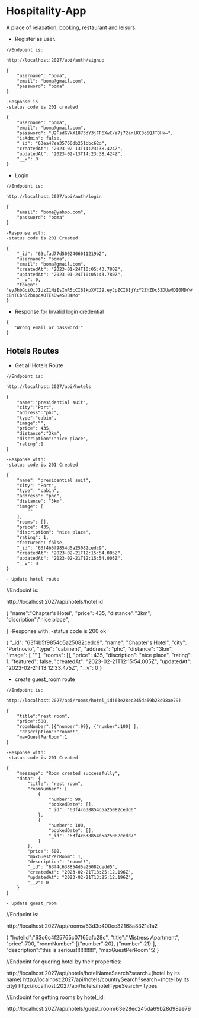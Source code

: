# Hospitality-App
A place of relaxation, booking, restaurant and leisurs.

- Register as user.

```
//Endpoint is:

http://localhost:2027/api/auth/signup

{
    "username": "boma",
    "email": "boma@gmail.com",
    "password": "boma"
}

-Response is
-status code is 201 created

{
    "username": "boma",
    "email": "boma@gmail.com",
    "password": "U2FsdGVkX1873dY3jFF6XwC/a7j72anlKC3o5QJTQHk=",
    "isAdmin": false,
    "_id": "63ea47ea35766db251bbc62d",
    "createdAt": "2023-02-13T14:23:38.424Z",
    "updatedAt": "2023-02-13T14:23:38.424Z",
    "__v": 0
}
```

- Login

```
//Endpoint is:

http://localhost:2027/api/auth/login

{
    "email": "boma@yahoo.com",
    "password": "boma"
}

-Response with:
-status code is 201 Created

{
    "_id": "63cfad77d5002406011219b2",
    "username": "boma",
    "email": "boma@gmail.com",
    "createdAt": "2023-01-24T10:05:43.780Z",
    "updatedAt": "2023-01-24T10:05:43.780Z",
    "__v": 0,
    "token": "eyJhbGciOiJIUzI1NiIsInR5cCI6IkpXVCJ9.eyJpZCI6IjYzY2ZhZDc3ZDUwMDI0MDYwMTEyMTliMiIsImlzQWRtaW4iOmZhbHNlLCJpYXQiOjE2NzYyOTY2OTIsImV4cCI6MTY3NjkwMTQ5Mn0.c5JKgEgfpzvdFnp-c8nTCbn52bnpcXOTEsDweSJB4Mo"
}
```

- Response for Invalid login credential

```
{
   "Wrong email or password!"
}
```

## Hotels Routes

- Get all Hotels Route

```
//Endpoint is:

http://localhost:2027/api/hotels

{
    "name":"presidential suit",
    "city":"Port",
    "address":"phc",
    "type":"cabin",
    "image":"",
    "price": 435,
    "distance":"3km",
    "discription":"nice place",
    "rating":1
}

-Response with:
-status code is 201 Created

{
    "name": "presidential suit",
    "city": "Port",
    "type": "cabin",
    "address": "phc",
    "distance": "3km",
    "image": [
        ""
    ],
    "rooms": [],
    "price": 435,
    "discription": "nice place",
    "rating": 1,
    "featured": false,
    "_id": "63f4b5f9854d5a25082cedc9",
    "createdAt": "2023-02-21T12:15:54.005Z",
    "updatedAt": "2023-02-21T12:15:54.005Z",
    "__v": 0
}

- Update hotel route
```
//Endpoint is:

http://localhost:2027/api/hotels/hotel id

{
    "name":"Chapter's Hotel",
    "price": 435,
    "distance":"3km",
    "discription":"nice place",

}
-Response with:
-status code is 200 ok

{
    "_id": "63f4b5f9854d5a25082cedc9",
    "name": "Chapter's Hotel",
    "city": "Portnovio",
    "type": "cabinent",
    "address": "phc",
    "distance": "3km",
    "image": [
        ""
    ],
    "rooms": [],
    "price": 435,
    "discription": "nice place",
    "rating": 1,
    "featured": false,
    "createdAt": "2023-02-21T12:15:54.005Z",
    "updatedAt": "2023-02-21T13:12:33.475Z",
    "__v": 0
}

- create guest_room route

```
//Endpoint is:

http://localhost:2027/api/rooms/hotel_id(63e28ec245da69b28d98ae79)

{
    "title":"rest room",
    "price":500,
    "roomNumber":[{"number":99}, {"number":100} ],
     "description":"room!!",
    "maxGuestPerRoom":1
}

-Response with:
-status code is 201 Created

{
    "message": "Room created successfully",
    "data": {
        "title": "rest room",
        "roomNumber": [
            {
                "number": 99,
                "bookedDate": [],
                "_id": "63f4c638854d5a25082cedd6"
            },
            {
                "number": 100,
                "bookedDate": [],
                "_id": "63f4c638854d5a25082cedd7"
            }
        ],
        "price": 500,
        "maxGuestPerRoom": 1,
        "description": "room!!",
        "_id": "63f4c638854d5a25082cedd5",
        "createdAt": "2023-02-21T13:25:12.196Z",
        "updatedAt": "2023-02-21T13:25:12.196Z",
        "__v": 0
    }
}

- update guest_room
```
//Endpoint is:

http://localhost:2027/api/rooms/63d3e400ce32168a8321a1a2

{
    "hotelId":"63c6c4f25765c07f65afc28c",
    "title":"Mistress Apartment",
    "price":700,
    "roomNumber":[{"number":20}, {"number":21} ],
     "description":"this is serious!!!!!!!!!!!!",
    "maxGuestPerRoom":2
}


//Endpoint for quering hotel by their properties:

http://localhost:2027/api/hotels/hotelNameSearch?search=(hotel by its name) 
http://localhost:2027/api/hotels/countrySearch?search=(hotel by its city)
http://localhost:2027/api/hotels/hotelTypeSearch= types


//Endpoint for getting rooms  by hotel_id:

http://localhost:2027/api/hotels/guest_room/63e28ec245da69b28d98ae79
